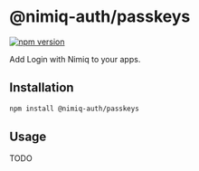 # @nimiq-auth/passkeys

[![npm version][npm-version-src]][npm-version-href]

Add Login with Nimiq to your apps.

## Installation

```bash
npm install @nimiq-auth/passkeys
```

## Usage

TODO

<!-- Badges -->
[npm-version-src]: https://npmjs.com/package/@nimiq-auth/passkeys/latest.svg?style=flat&colorA=020420&colorB=00DC82
[npm-version-href]: https://npmjs.com/package/@nimiq-auth/passkeys
